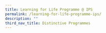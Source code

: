 ```yaml
---
title: Learning for Life Programme @ IPS
permalink: /learning-for-life-programme-ips/
description: ""
third_nav_title: Distinctive Programmes
---
```

